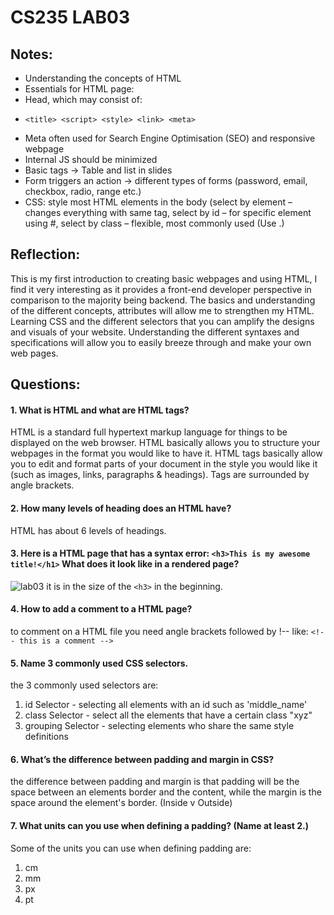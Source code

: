# CS235 LAB03
## Notes:
- Understanding the concepts of HTML
- Essentials for HTML page:
- Head, which may consist of:
 -     <title> <script> <style> <link> <meta>
- Meta often used for Search Engine Optimisation (SEO) and responsive webpage
- Internal JS should be minimized
- Basic tags -> Table and list in slides
- Form triggers an action -> different types of forms (password, email, checkbox, radio, range etc.)
- CSS: style most HTML elements in the body (select by element – changes everything with same tag, select by id – for specific element using #, select by class – flexible, most commonly used (Use .)
 
## Reflection: 
This is my first introduction to creating basic webpages and using HTML, I find it very interesting as it provides a front-end developer perspective in comparison to the majority being backend. The basics and understanding of the different concepts, attributes will allow me to strengthen my HTML. Learning CSS and the different selectors that you can amplify the designs and visuals of your website. Understanding the different syntaxes and specifications will allow you to easily breeze through and make your own web pages.
 
## Questions:
 
#### 1. What is HTML and what are HTML tags? 
 HTML is a standard full hypertext markup language for things to be displayed on the web browser.  HTML basically allows you to structure your webpages in the format you would like to have it. HTML tags basically allow you to edit and format parts of your document in the style you would like it (such as images, links, paragraphs & headings). Tags are surrounded by angle brackets.

#### 2. How many levels of heading does an HTML have?
 HTML has about 6 levels of headings.
#### 3. Here is a HTML page that has a syntax error: ` <h3>This is my awesome title!</h1> ` What does it look like in a rendered page?
 ![lab03](https://user-images.githubusercontent.com/110366320/183344503-8f84fd5a-13b0-4e78-b9e3-d58a72955719.png)
 it is in the size of the `<h3>` in the beginning.
#### 4. How to add a comment to a HTML page?
 to comment on a HTML file you need angle brackets followed by !-- like: ` <!-- this is a comment --> `
#### 5. Name 3 commonly used CSS selectors.
 the 3 commonly used selectors are:
  1. id Selector - selecting all elements with an id such as 'middle_name'
  2. class Selector - select all the elements that have a certain class "xyz"
  3. grouping Selector - selecting elements who share the same style definitions
#### 6. Whatʼs the difference between padding and margin in CSS?
 the difference between padding and margin is that padding will be the space between an elements border and the content, while the margin is the space around the element's border. (Inside v Outside)
#### 7. What units can you use when defining a padding? (Name at least 2.) 
 Some of the units you can use when defining padding are:
 1. cm
 2. mm
 3. px
 4. pt

